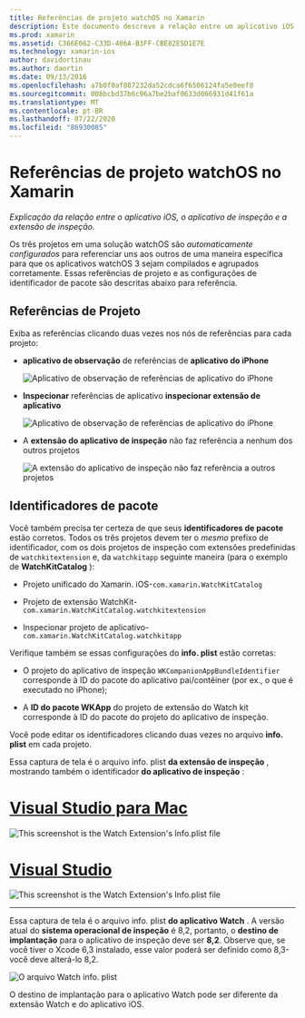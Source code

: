 ```yaml
---
title: Referências de projeto watchOS no Xamarin
description: Este documento descreve a relação entre um aplicativo iOS, um aplicativo de inspeção e uma extensão de aplicativo de inspeção. Ele aborda referências de projeto e identificadores de pacote.
ms.prod: xamarin
ms.assetid: C366E062-C33D-406A-B3FF-CBE82E5D1E7E
ms.technology: xamarin-ios
author: davidortinau
ms.author: daortin
ms.date: 09/13/2016
ms.openlocfilehash: a7b0f0af887232da52cdca6f6506124fa5e0eef8
ms.sourcegitcommit: 008bcbd37b6c96a7be2baf0633d066931d41f61a
ms.translationtype: MT
ms.contentlocale: pt-BR
ms.lasthandoff: 07/22/2020
ms.locfileid: "86930085"
---
```

# <a name="watchos-project-references-in-xamarin"></a>Referências de projeto watchOS no Xamarin

_Explicação da relação entre o aplicativo iOS, o aplicativo de inspeção e a extensão de inspeção._

Os três projetos em uma solução watchOS são *automaticamente configurados* para referenciar uns aos outros de uma maneira específica para que os aplicativos watchOS 3 sejam compilados e agrupados corretamente. Essas referências de projeto e as configurações de identificador de pacote são descritas abaixo para referência.

## <a name="project-references"></a>Referências de Projeto

Exiba as referências clicando duas vezes nos nós de referências para cada projeto:

- **aplicativo de observação** de referências de **aplicativo do iPhone**

  ![Aplicativo de observação de referências de aplicativo do iPhone](project-references-images/catalog-reference1.png)

- **Inspecionar** referências de aplicativo **inspecionar extensão de aplicativo**

  ![Aplicativo de observação de referências de aplicativo do iPhone](project-references-images/catalog-reference2.png)

- A **extensão do aplicativo de inspeção** não faz referência a nenhum dos outros projetos

  ![A extensão do aplicativo de inspeção não faz referência a outros projetos](project-references-images/catalog-reference3.png)

## <a name="bundle-identifiers"></a>Identificadores de pacote

Você também precisa ter certeza de que seus **identificadores de pacote** estão corretos.
Todos os três projetos devem ter o *mesmo* prefixo de identificador, com os dois projetos de inspeção com extensões predefinidas de `watchkitextension` e, da `watchkitapp` seguinte maneira (para o exemplo de **WatchKitCatalog** ):

- Projeto unificado do Xamarin. iOS-`com.xamarin.WatchKitCatalog`

- Projeto de extensão WatchKit-`com.xamarin.WatchKitCatalog.watchkitextension`

- Inspecionar projeto de aplicativo-`com.xamarin.WatchKitCatalog.watchkitapp`

Verifique também se essas configurações do **info. plist** estão corretas:

- O projeto do aplicativo de inspeção `WKCompanionAppBundleIdentifier` corresponde à ID do pacote do aplicativo pai/contêiner (por ex., o que é executado no iPhone);

- A **ID do pacote WKApp** do projeto de extensão do Watch kit corresponde à ID do pacote do projeto do aplicativo de inspeção.

Você pode editar os identificadores clicando duas vezes no arquivo **info. plist** em cada projeto.

Essa captura de tela é o arquivo info. plist **da extensão de inspeção** , mostrando também o identificador **do aplicativo de inspeção** :

# <a name="visual-studio-for-mac"></a>[Visual Studio para Mac](#tab/macos)

![](project-references-images/infoplist-extension.png "This screenshot is the Watch Extension's Info.plist file")

# <a name="visual-studio"></a>[Visual Studio](#tab/windows)

![](project-references-images/infoplist-extension-vs.png "This screenshot is the Watch Extension's Info.plist file")

-----

Essa captura de tela é o arquivo info. plist **do aplicativo Watch** .
A versão atual do **sistema operacional de inspeção** é 8,2, portanto, o **destino de implantação** para o aplicativo de inspeção deve ser **8,2**. Observe que, se você tiver o Xcode 6,3 instalado, esse valor poderá ser definido como 8,3-você deve alterá-lo 8,2.

![O arquivo Watch info. plist](project-references-images/infoplist-watchapp.png)

O destino de implantação para o aplicativo Watch pode ser diferente da extensão Watch e do aplicativo iOS.
